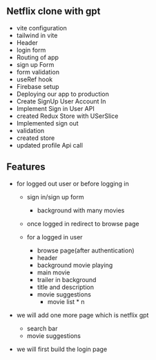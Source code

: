 ## Netflix clone with gpt 
   - vite configuration
   - tailwind in vite
   - Header
   - login form
   - Routing of app
   - sign up Form
   - form validation
   - useRef hook
   - Firebase setup
   - Deploying our app to production
   - Create SignUp User Account In 
   - Implement Sign in User API
   - created Redux Store with USerSlice
   - Implemented sign out
   - validation
   - created store
   - updated profile Api call
    


## Features 
- for logged out user or before logging in
    - sign in/sign up form
        - background with many movies
    - once logged in redirect to browse page


    - for a logged in user
        - browse page(after authentication)
        - header
        - background movie playing 
        - main movie
        - trailer in background
        - title and description
        - movie suggestions
            - movie list * n   




- we will add one more page which is netflix gpt
    - search bar
    - movie suggestions


- we will first build the login page
